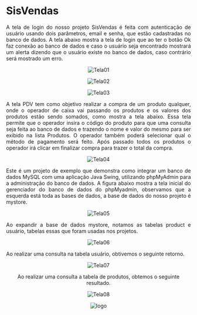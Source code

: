 # SisVendas

<div align="justify">
 
<h>A tela de login do nosso projeto SisVendas é feita com autenticação de usuário usando dois parâmetros, email e senha, que estão cadastradas no banco de dados. A tela abaixo mostra a tela de login que ao ter o botão Ok faz conexão ao banco de dados e caso o usuário seja encontrado mostrará um alerta dizendo que o usuário existe no banco de dados, caso contrário será mostrado um erro.</h>

</div>

<div align="center">

 ![Tela01](src/imagens/Tela01.png)
  
</div>

<div align="center">

 ![Tela02](src/imagens/Tela02.png)
  
</div>

<div align="center">

 ![Tela03](src/imagens/Tela03.png)
  
</div>

<div align="justify">
A tela PDV tem como objetivo realizar a compra de um produto qualquer, onde o operador de caixa vai passando os produtos e os valores dos produtos estão sendo somados, como mostra a tela abaixo. Essa tela permite que o operador insira o código do produto para que uma consulta seja feita ao banco de dados e trazendo o nome e valor do mesmo para ser exibido na lista Produtos. O operador também poderá selecionar qual o método de pagamento será feito. Após passado todos os produtos o operador irá clicar em finalizar compra para trazer o total da compra.
 
</div>

<div align="center">

 ![Tela04](src/imagens/Tela04.png)
  
</div>

<div align="justify">
 Este é um projeto de exemplo que demonstra como integrar um banco de dados MySQL com uma aplicação Java Swing, utilizando phpMyAdmin para a administração do banco de dados. A figura abaixo mostra a tela inicial do gerenciador do banco de dados do phpMyadmin, observamos que a esquerda está toda as bases de dados, a base de dados do nosso projeto é mystore.
</div>

<div align="center">

 ![Tela05](src/imagens/Tela05.png)
  
</div>

<div align="justify">
 
 Ao expandir a base de dados mystore, notamos as tabelas product e usuário, tabelas essas que foram usadas nos projetos.
</div>

<div align="center">

 ![Tela06](src/imagens/Tela06.png)
  
</div>

<div align="justify">

Ao realizar uma consulta na tabela usuário, obtivemos o seguinte retorno.
 
</div>

<div align="center">

 ![Tela07](src/imagens/Tela07.png)
  
</div>

<div align="center">
 
Ao realizar uma consulta a tabela de produtos, obtemos o seguinte resultado.
 
</div>

<div align="center">

 ![Tela08](src/imagens/Tela08.png)
  
</div>

<div align="center">

![logo](./doc/icon.png)

</div>

